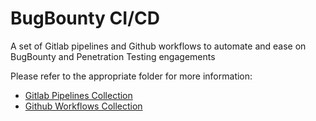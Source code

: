 # BugBounty CI/CD
A set of Gitlab pipelines and Github workflows to automate and ease on BugBounty and Penetration Testing engagements

Please refer to the appropriate folder for more information:
* [Gitlab Pipelines Collection](gitlab/README.md)
* [Github Workflows Collection](github/README.md)
